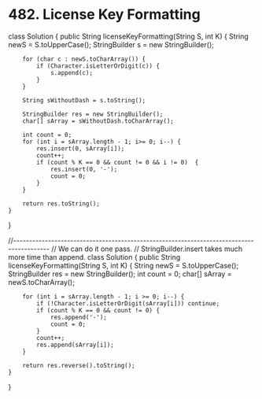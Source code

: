 # 482. License Key Formatting

class Solution { public String licenseKeyFormatting\(String S, int K\) { String newS = S.toUpperCase\(\); StringBuilder s = new StringBuilder\(\);

```text
    for (char c : newS.toCharArray()) {
        if (Character.isLetterOrDigit(c)) {
            s.append(c);
        }
    }

    String sWithoutDash = s.toString();

    StringBuilder res = new StringBuilder();
    char[] sArray = sWithoutDash.toCharArray();

    int count = 0;
    for (int i = sArray.length - 1; i>= 0; i--) {
        res.insert(0, sArray[i]);
        count++;
        if (count % K == 0 && count != 0 && i != 0)  {
            res.insert(0, '-');
            count = 0;
        }
    }

    return res.toString();
}
```

}

//----------------------------------------------------------------------------------------- // We can do it one pass. // StringBuilder.insert takes much more time than append. class Solution { public String licenseKeyFormatting\(String S, int K\) { String newS = S.toUpperCase\(\); StringBuilder res = new StringBuilder\(\); int count = 0; char\[\] sArray = newS.toCharArray\(\);

```text
    for (int i = sArray.length - 1; i >= 0; i--) {
        if (!Character.isLetterOrDigit(sArray[i])) continue;
        if (count % K == 0 && count != 0) {
            res.append('-');
            count = 0;
        }
        count++;
        res.append(sArray[i]);
    }

    return res.reverse().toString();
}
```

}

